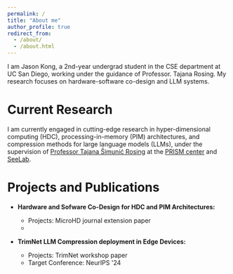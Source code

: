 ```yaml
---
permalink: /
title: "About me"
author_profile: true
redirect_from: 
  - /about/
  - /about.html
---
```


I am Jason Kong, a 2nd-year undergrad student in the CSE department at UC San Diego, working under the guidance of Professor. Tajana Rosing. My research focuses on hardware-software co-design and LLM systems. 

**Current Research**
======
I am currently engaged in cutting-edge research in hyper-dimensional computing (HDC), processing-in-memory (PIM) architectures, and compression methods for large language models (LLMs), under the supervision of [Professor Tajana Šimunić Rosing](https://cseweb.ucsd.edu/~trosing/) at the [PRISM center](https://prism.ucsd.edu/) and [SeeLab](http://varys.ucsd.edu/).

**Projects and Publications**
======
- **Hardware and Sofware Co-Design for HDC and PIM Architectures:**
  - Projects: MicroHD journal extension paper
  - 

- **TrimNet LLM Compression deployment in Edge Devices:**
  - Projects: TrimNet workshop paper
  - Target Conference: NeurIPS '24
